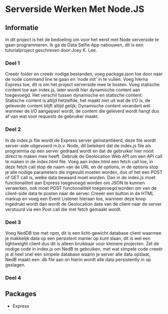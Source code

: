 # Serverside Werken Met Node.JS

## Informatie

In dit project is het de bedoeling om voor het eerst met Node serverside te gaan programmeren. Ik ga de Data Selfie App nabouwen, dit is een tutorialproject geschreven door
Joey K. Lee.

### Deel 1

Creeër folder en creeër nodige bestanden, voeg package.json toe door naar de node command line te gaan en 'node init' in te vullen.
Voeg hierna Express toe, dit is om het project serverside mee te hosten. Voeg statische content toe aan index.js, later wordt hier dynamische content aan toegevoegd.
Het verschil tussen dynamische en statische content: Statische content is altijd hetzelfde, het maakt niet uit wat de I/O is, de geleverde content blijft altijd gelijk;
Dynamische content verandert wél wanneer de I/O aangepast wordt, de content die geleverd wordt hangt dus af van wat voor requests de gebruiker maakt.

### Deel 2

In de index.js file wordt de Express server geïnstantiëerd, deze file wordt server-side uitgevoerd m.b.v. Node, dit betekent dat de index.js file als programma op een server gedraaid wordt en dat de gebruiker hier nooit direct te maken mee heeft.
Gebruik de Geolocation Web API om een API call te maken in de index.html file.
Voeg aan index.html een fetch call toe, in deze fetch call stop de naam van de URL en de options, in de options stop je alle nodige parameters die ingevuld moeten worden, dus of het een POST of GET call is, welke data bewaard moet worden.
Dan in de index.js moet functionaliteit aan Express toegevoegd worden om JSON te kunnen verwerken, ook moet POST functionaliteit toegevoegd worden om van de client-side data te posten naar de server.
Creeër een button in de HTML markup en voeg een Event Listener hieraan toe, wanneer deze knop ingedrukt wordt dan wordt de Geolocation data van de client naar de server verstuurd via een Post call die met fetch gemaakt wordt.

### Deel 3

Voeg NedDB toe met npm, dit is een licht-gewicht database client waarmee je makkelijk data op een persistent manier op kunt slaan, dit is wel een lightweight client dus dit is alleen bruikbaar voor kleinere projecten.
Zet de nodige code in index.js om NedB te gebruiken, met wat simpele code creeër je al heel snel een simpele database waarin je server alle data opslaat, NedB maakt een .db file aan en hierin wordt alle data persistently in op geslagen.

### Deel 4

## Packages

- Express
